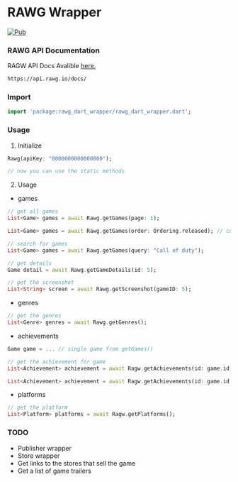 # RAWG Wrapper
[![Pub](https://img.shields.io/pub/v/rawg_dart_wrapper.svg)](https://pub.dev/packages/rawg_dart_wrapper)

### RAWG API Documentation

RAGW API Docs Avalible <a href ="https://api.rawg.io/docs/">here.</a>

```HTML
https://api.rawg.io/docs/
`````

### Import
```dart
import 'package:rawg_dart_wrapper/rawg_dart_wrapper.dart';
`````

### Usage
1) Initialize 
```dart
Rawg(apiKey: "0000000000000000");

// now you can use the static methods
``` 

2) Usage
- games
```dart
// get all games
List<Game> games = await Rawg.getGames(page: 1);

List<Game> games = await Rawg.getGames(order: Ordering.released); // custom order

// search for games
List<Game> games = await Rawg.getGames(query: "Call of duty");

// get details
Game detail = await Rawg.getGameDetails(id: 5);

// get the screenshot
List<String> screen = await Rawg.getScreenshot(gameID: 5);
```

- genres
```dart
// get the genres
List<Genre> genres = await Rawg.getGenres();
```

- achievements
```dart
Game game = ... // single game from getGames()

// get the achievement for game
List<Achievement> achievement = await Ragw.getAchievements(id: game.id);

List<Achievement> achievement = await Ragw.getAchievements(id: game.id, page: 3);
```

- platforms
```dart
// get the platform
List<Platform> platforms = await Ragw.getPlatforms();
```


### TODO
- Publisher wrapper
- Store wrapper
- Get links to the stores that sell the game
- Get a list of game trailers

